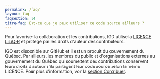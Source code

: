 ```yaml
---
permalink: /faq/
layout: faq
faqsection: 14
titre-faq: Est-ce que je peux utiliser ce code source ailleurs ?
---
```


Pour favoriser la collaboration et les contributions, IGO utilise la [LICENCE LiLiQ-R](https://github.com/infra-geo-ouverte/igo/blob/master/LICENCE.txt) et protégé par les droits d'auteur des contributeurs. 

IGO est disponible sur GitHub et il est un produit du gouvernement du Québec. Par ailleurs, les membres du public et d'organisations externes au gouvernement du Québec qui soumettent des contributions conservent leurs droits d'auteur s'ils partagent leur code source selon la même LICENCE. Pour plus d’information, voir la [section Contribuer](/site-web/contribuer).
